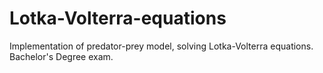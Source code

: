 # Lotka-Volterra-equations
Implementation of predator-prey model, solving Lotka-Volterra equations. Bachelor's Degree exam. 
